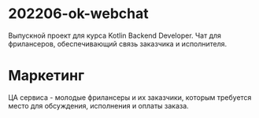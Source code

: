# 202206-ok-webchat
Выпускной проект для курса Kotlin Backend Developer.
Чат для фрилансеров, обеспечивающий связь заказчика и исполнителя.

# Маркетинг
ЦА сервиса - молодые фрилансеры и их заказчики, которым требуется место для обсуждения, исполнения и оплаты заказа.
